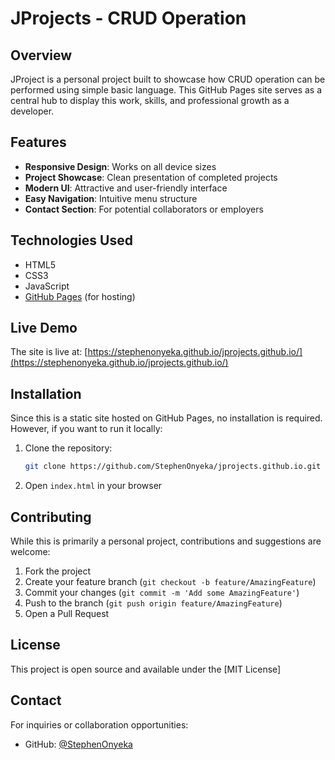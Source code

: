 # JProjects - CRUD Operation

## Overview

JProject is a personal project built to showcase how CRUD operation can be performed using simple basic language. This GitHub Pages site serves as a central hub to display this work, skills, and professional growth as a developer.

## Features

- **Responsive Design**: Works on all device sizes
- **Project Showcase**: Clean presentation of completed projects
- **Modern UI**: Attractive and user-friendly interface
- **Easy Navigation**: Intuitive menu structure
- **Contact Section**: For potential collaborators or employers

## Technologies Used

- HTML5
- CSS3
- JavaScript
- [GitHub Pages](https://pages.github.com/) (for hosting)

## Live Demo

The site is live at: [https://stephenonyeka.github.io/jprojects.github.io/](https://stephenonyeka.github.io/jprojects.github.io/)

## Installation

Since this is a static site hosted on GitHub Pages, no installation is required. However, if you want to run it locally:

1. Clone the repository:
   ```bash
   git clone https://github.com/StephenOnyeka/jprojects.github.io.git
   ```
2. Open `index.html` in your browser

## Contributing

While this is primarily a personal project, contributions and suggestions are welcome:

1. Fork the project
2. Create your feature branch (`git checkout -b feature/AmazingFeature`)
3. Commit your changes (`git commit -m 'Add some AmazingFeature'`)
4. Push to the branch (`git push origin feature/AmazingFeature`)
5. Open a Pull Request

## License

This project is open source and available under the [MIT License]

## Contact

For inquiries or collaboration opportunities:

- GitHub: [@StephenOnyeka](https://github.com/StephenOnyeka)
